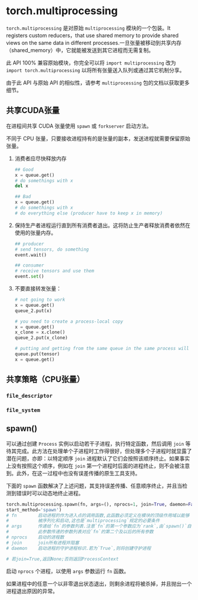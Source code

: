 # torch.multiprocessing

`torch.multiprocessing` 是对原始 `multiprocessing` 模块的一个包装。It registers custom reducers，that use shared memory to provide shared views on the same data in different processes.一旦张量被移动到共享内存（shared_memory）中，它就能被发送到其它进程而无需复制。

此 API 100% 兼容原始模块，你完全可以将 `import multiprocessing` 改为 `import torch.multiprocessing` 以将所有张量送入队列或通过其它机制分享。

由于此 API 与原始 API 的相似性，请参考 `multiprocessing` 包的文档以获取更多细节。

## 共享CUDA张量

在进程间共享 CUDA 张量使用 `spawn` 或 `forkserver` 启动方法。

不同于 CPU 张量，只要接收进程持有的是张量的副本，发送进程就需要保留原始张量。

1. 消费者应尽快释放内存

   ```python
   ## Good
   x = queue.get()
   # do somethings with x
   del x
   ```

   ```python
   ## Bad
   x = queue.get()
   # do somethings with x
   # do everything else (producer have to keep x in memory)
   ```

2. 保持生产者进程运行直到所有消费者退出。这将防止生产者释放消费者依然在使用的张量内存。

   ```python
   ## producer
   # send tensors, do something
   event.wait()
   ```

   ```python
   ## consumer
   # receive tensors and use them
   event.set()
   ```

3. 不要直接转发张量：

   ```python
   # not going to work
   x = queue.get()
   queue_2.put(x)
   ```

   ```python
   # you need to create a process-local copy
   x = queue.get()
   x_clone = x.clone()
   queue_2.put(x_clone)
   ```

   ```python
   # putting and getting from the same queue in the same process will likely end up with segfault
   queue.put(tensor)
   x = queue.get()
   ```

   

## 共享策略（CPU张量）

### `file_descriptor`

### `file_system`

## spawn()

可以通过创建 `Process` 实例以启动若干子进程，执行特定函数，然后调用 `join` 等待其完成。此方法在处理单个子进程时工作得很好，但处理多个子进程时就显露了潜在问题，亦即：以特定顺序 `join` 进程默认了它们会按照该顺序终止。如果事实上没有按照这个顺序，例如在 `join` 第一个进程时后面的进程终止，则不会被注意到。此外，在这一过程中也没有误差传播的原生工具支持。

下面的 `spawn` 函数解决了上述问题，其支持误差传播、任意顺序终止，并且当检测到错误时可以动态地终止进程。

```python
torch.multiprocessing.spawn(fn, args=(), nprocs=1, join=True, daemon=False, 
start_method='spawn')
# fn        启动进程的作为进入点的调用函数,此函数必须定义在模块的顶级作用域以能够
#           被序列化和启动,这也是`multiprocessing`规定的必要条件
# args      传递给`fn`的参数列表.注意`fn`的第一个参数应为`rank`,由`spawn()`自动传入,
#           此参数传递的参数列表对应`fn`的第二个及以后的所有参数
# nprocs    启动的进程数
# join      join所有进程并阻塞
# daemon    启动进程的守护进程标识.若为`True`,则将创建守护进程

# 若join=True,返回None;否则返回ProcessContext
```

启动 `nprocs` 个进程，以使用 `args` 参数运行 `fn` 函数。

如果进程中的任意一个以非零退出状态退出，则剩余进程将被杀掉，并且抛出一个进程退出原因的异常。
